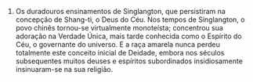 ﻿1. Os duradouros ensinamentos  de Singlangton, que persistiram na concepção de Shang-ti, o Deus do Céu. Nos tempos de Singlangton, o povo chinês tornou-se virtualmente monoteísta; concentrou sua adoração na Verdade Única, mais tarde conhecida como o Espírito do Céu, o governante do universo. E a raça amarela nunca perdeu totalmente este conceito inicial de Deidade, embora nos séculos subsequentes muitos deuses e espíritos subordinados insidiosamente insinuaram-se na sua religião.